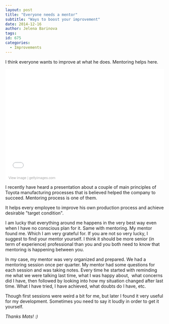 ```yaml
---
layout: post
title: "Everyone needs a mentor"
subtitle: "Ways to boost your improvement"
date: 2014-12-16
author: Jelena Barinova
tags:
id: 675
categories:
  - Improvements
---
```


I think everyone wants to improve at what he does. Mentoring helps here.

<dl>
<div class="getty embed image left" style="background-color:#fff;display:inline-block;font-family:'Helvetica Neue',Helvetica,Arial,sans-serif;color:#a7a7a7;font-size:11px;width:100%;max-width:507px;" ><div style="overflow:hidden;position:relative;height:0;padding:66.666667% 0 0 0;width:100%;"><iframe src="//embed.gettyimages.com/embed/466843081?et=X8SylcMUQu9heFO9H3o4-g&viewMoreLink=on&sig=dayem-Oys5xWmz18W5EtP2oJYyngvMLs5ibL8K8pZzE=" width="507" height="338" scrolling="no" frameborder="0" style="display:inline-block;position:absolute;top:0;left:0;width:100%;height:100%;"></iframe></div><p style="margin:0;"></p><div style="padding:0;margin:0 0 0 10px;text-align:left;"><a href="http://www.gettyimages.com/detail/466843081" target="_blank" style="color:#a7a7a7;text-decoration:none;font-weight:normal !important;border:none;display:inline-block;">View image</a> | <a href="http://www.gettyimages.com" target="_blank" style="color:#a7a7a7;text-decoration:none;font-weight:normal !important;border:none;display:inline-block;">gettyimages.com</a></div></div>
</dl>

I recently have heard a presentation about a couple of main principles of Toyota manufacturing processes that is believed helped the company to succeed. Mentoring process is one of them.

It helps every employee to improve his own production process and achieve desirable "target condition".

I am lucky that everything around me happens in the very best way even when I have no conscious plan for it. Same with mentoring. My mentor found me. Which I am very grateful for. If you are not so very lucky, I suggest to find your mentor yourself. I think it should be more senior (in term of experience) professional than you and you both need to know that mentoring is happening between you.

In my case, my mentor was very organized and prepared. We had a mentoring session once per quarter. My mentor had some questions for each session and was taking notes. Every time he started with reminding me what we were talking last time, what I was happy about,  what concerns did I have, then followed by looking into how my situation changed after last time. What I have tried, I have achieved, what doubts do I have, etc.

Though first sessions were weird a bit for me, but later I found it very useful for my development. Sometimes you need to say it loudly in order to get it yourself.

_Thanks Mats! :)_